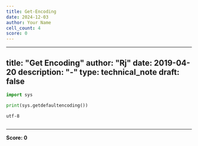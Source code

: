 ```yaml
---
title: Get-Encoding
date: 2024-12-03
author: Your Name
cell_count: 4
score: 0
---
```


---
title: "Get Encoding"
author: "Rj"
date: 2019-04-20
description: "-"
type: technical_note
draft: false
---

```python
import sys
```


```python
print(sys.getdefaultencoding())
```

    utf-8



```python

```


---
**Score: 0**